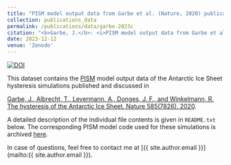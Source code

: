 ```yaml
---
title: "PISM model output data from Garbe et al. (Nature, 2020) publication"
collection: publications_data
permalink: /publications/data/garbe-2023c
citation: "<b>Garbe, J.</b>: <i>PISM model output data from Garbe et al. (Nature, 2020) publication</i> [data set], Zenodo, DOI: <a href='https://doi.org/10.5281/zenodo.10361755'>10.5281/zenodo.10361755</a>, 2023. <span style='color: LimeGreen;' title='Open Access'><i class='ai ai-open-access' aria-hidden='true'></i></span>"
date: 2023-12-12
venue: 'Zenodo'
---
```


[![DOI](https://zenodo.org/badge/DOI/10.5281/zenodo.10361755.svg)](https://doi.org/10.5281/zenodo.10361755)

This dataset contains the [PISM](https://www.pism.io/ "https://www.pism.io/") model output data of the Antarctic Ice Sheet hysteresis simulations published and discussed in

[Garbe, J., Albrecht, T., Levermann, A., Donges, J. F., and Winkelmann, R. The hysteresis of the Antarctic Ice Sheet. Nature 585(7826), 2020](https://doi.org/10.1038/s41586-020-2727-5 "https://doi.org/10.1038/s41586-020-2727-5").

A detailed description of the individual file contents is given in `README.txt` below. The corresponding PISM model code used for these simulations is archived [here](https://doi.org/10.5281/zenodo.3956431 "https://doi.org/10.5281/zenodo.3956431").

In case of questions, feel free to contact me at [{{ site.author.email }}](mailto:{{ site.author.email }}).
